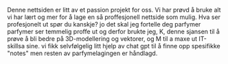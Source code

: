Denne nettsiden er litt av et passion projekt for oss. 
Vi har prøvd å bruke alt vi har lært og mer for å lage en så proffesjonell nettside som mulig. 
Hva ser profesjonelt ut spør du kanskje?
jo
det skal jeg fortelle deg
parfymer
parfymer ser temmelig proffe ut
og derfor brukte jeg, K, denne sjansen til å prøve å bli bedre på 3D-modellering og vektorer, og M til a maxe ut IT-skillsa sine.
vi fikk selvfølgelig litt hjelp av chat gpt til å finne opp spesifikke "notes" men resten av parfymelagingen er håndlagd. 